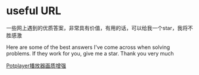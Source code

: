 # useful URL

一些网上遇到的优质答案，非常具有价值，有用的话，可以给我一个star，我将不胜感激

Here are some of the best answers I've come across when solving problems. If they work for you, give me a star. Thank you very much


[Potplayer播放器画质增强](https://cloud.tencent.com/developer/article/2134562)
